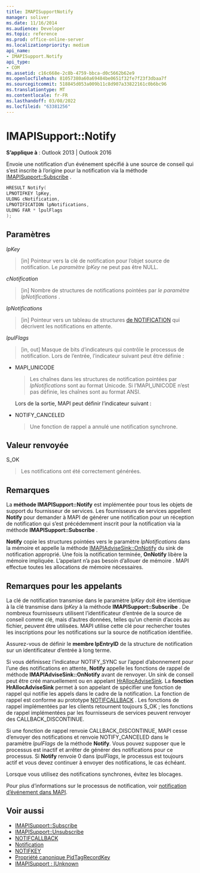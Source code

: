 ```yaml
---
title: IMAPISupportNotify
manager: soliver
ms.date: 11/16/2014
ms.audience: Developer
ms.topic: reference
ms.prod: office-online-server
ms.localizationpriority: medium
api_name:
- IMAPISupport.Notify
api_type:
- COM
ms.assetid: c16c668e-2c8b-4759-bbca-d0c5662b62e9
ms.openlocfilehash: 81057380a60a69484be0651f32fe7f23f3dbaa7f
ms.sourcegitcommit: 518845d053a009b11c8d907a33822161c0b6bc96
ms.translationtype: MT
ms.contentlocale: fr-FR
ms.lasthandoff: 03/08/2022
ms.locfileid: "63381256"
---
```

# <a name="imapisupportnotify"></a>IMAPISupport::Notify

**S’applique à** : Outlook 2013 | Outlook 2016 
  
Envoie une notification d’un événement spécifié à une source de conseil qui s’est inscrite à l’origine pour la notification via la méthode [IMAPISupport::Subscribe](imapisupport-subscribe.md) . 
  
```cpp
HRESULT Notify(
LPNOTIFKEY lpKey,
ULONG cNotification,
LPNOTIFICATION lpNotifications,
ULONG FAR * lpulFlags
);
```

## <a name="parameters"></a>Paramètres

_lpKey_
  
> [in] Pointeur vers la clé de notification pour l’objet source de notification. Le  _paramètre lpKey_ ne peut pas être NULL. 
    
_cNotification_
  
> [in] Nombre de structures de notifications pointées par  _le paramètre lpNotifications_ . 
    
_lpNotifications_
  
> [in] Pointeur vers un tableau de structures [de NOTIFICATION](notification.md) qui décrivent les notifications en attente. 
    
_lpulFlags_
  
> [in, out] Masque de bits d’indicateurs qui contrôle le processus de notification. Lors de l’entrée, l’indicateur suivant peut être définie :
    
  - MAPI_UNICODE 
    
    > Les chaînes dans les structures de notification pointées par  _lpNotifications_ sont au format Unicode. Si l’MAPI_UNICODE n’est pas définie, les chaînes sont au format ANSI. 

    Lors de la sortie, MAPI peut définir l’indicateur suivant :
        
  - NOTIFY_CANCELED 
    
    > Une fonction de rappel a annulé une notification synchrone.
    
## <a name="return-value"></a>Valeur renvoyée

S_OK 
  
> Les notifications ont été correctement générées.
    
## <a name="remarks"></a>Remarques

La **méthode IMAPISupport::Notify** est implémentée pour tous les objets de support du fournisseur de services. Les fournisseurs de services appellent **Notify** pour demander à MAPI de générer une notification pour un réception de notification qui s’est précédemment inscrit pour la notification via la méthode **IMAPISupport::Subscribe** . 
  
**Notify** copie les structures pointées vers le paramètre  _lpNotifications_ dans la mémoire et appelle la méthode [IMAPIAdviseSink::OnNotify](imapiadvisesink-onnotify.md) du sink de notification approprié. Une fois la notification terminée, **OnNotify** libère la mémoire impliquée. L’appelant n’a pas besoin d’allouer de mémoire . MAPI effectue toutes les allocations de mémoire nécessaires. 
  
## <a name="notes-to-callers"></a>Remarques pour les appelants

La clé de notification transmise dans le paramètre _lpKey_ doit être identique à la clé transmise dans  _lpKey_ à la méthode **IMAPISupport::Subscribe** . De nombreux fournisseurs utilisent l’identificateur d’entrée de la source de conseil comme clé, mais d’autres données, telles qu’un chemin d’accès au fichier, peuvent être utilisées. MAPI utilise cette clé pour rechercher toutes les inscriptions pour les notifications sur la source de notification identifiée. 
  
Assurez-vous de définir le **membre lpEntryID** de la structure de notification sur un identificateur d’entrée à long terme. 
  
Si vous définissez l’indicateur NOTIFY_SYNC sur l’appel d’abonnement pour l’une des notifications en attente, **Notify** appelle les fonctions de rappel de méthode **IMAPIAdviseSink::OnNotify** avant de renvoyer. Un sink de conseil peut être créé manuellement ou en appelant [HrAllocAdviseSink](hrallocadvisesink.md). La **fonction HrAllocAdviseSink** permet à son appelant de spécifier une fonction de rappel qui  notifie les appels dans le cadre de la notification. La fonction de rappel est conforme au prototype [NOTIFCALLBACK](notifcallback.md) . Les fonctions de rappel implémentées par les clients retournent toujours S_OK ; les fonctions de rappel implémentées par les fournisseurs de services peuvent renvoyer des CALLBACK_DISCONTINUE. 
  
Si une fonction de rappel renvoie CALLBACK_DISCONTINUE, MAPI cesse d’envoyer des notifications et renvoie NOTIFY_CANCELED dans le paramètre _lpulFlags_ de la méthode **Notify**. Vous pouvez supposer que le processus est inactif et arrêter de générer des notifications pour ce processus. Si **Notify** renvoie 0 dans  _lpulFlags_, le processus est toujours actif et vous devez continuer à envoyer des notifications, le cas échéant.
  
Lorsque vous utilisez des notifications synchrones, évitez les blocages.
  
Pour plus d’informations sur le processus de notification, voir [notification d’événement dans MAPI](event-notification-in-mapi.md). 
  
## <a name="see-also"></a>Voir aussi

- [IMAPISupport::Subscribe](imapisupport-subscribe.md)  
- [IMAPISupport::Unsubscribe](imapisupport-unsubscribe.md)  
- [NOTIFCALLBACK](notifcallback.md) 
- [Notification](notification.md)  
- [NOTIFKEY](notifkey.md)  
- [Propriété canonique PidTagRecordKey](pidtagrecordkey-canonical-property.md)  
- [IMAPISupport : IUnknown](imapisupportiunknown.md)

